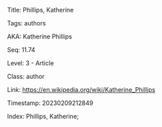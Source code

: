 Title:  Phillips, Katherine

Tags:   authors

AKA:    Katherine Phillips

Seq:    11.74

Level:  3 - Article

Class:  author

Link:   https://en.wikipedia.org/wiki/Katherine_Phillips

Timestamp: 20230209212849

Index:  Phillips, Katherine; 
